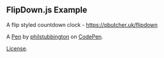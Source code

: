 FlipDown.js Example
-------------------
A flip styled countdown clock - https://pbutcher.uk/flipdown

A [Pen](https://codepen.io/philstubbington/pen/gObXodK) by [philstubbington](https://codepen.io/philstubbington) on [CodePen](https://codepen.io).

[License](https://codepen.io/philstubbington/pen/gObXodK/license).